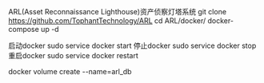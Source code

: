 ARL(Asset Reconnaissance Lighthouse)资产侦察灯塔系统
git clone https://github.com/TophantTechnology/ARL
cd ARL/docker/
docker-compose up -d 

启动docker
sudo service docker start
停止docker
sudo service docker stop
重启docker
sudo service docker restart

docker volume create --name=arl_db